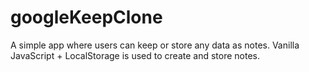 # googleKeepClone

A simple app where users can keep or store any data as notes.
Vanilla JavaScript + LocalStorage is used to create and store notes.
